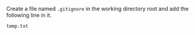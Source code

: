 Create a file named `.gitignore` in the working directory root and add the following line in it.

```{.no-line-numbers heading=".gitignore"}
temp.txt
```
